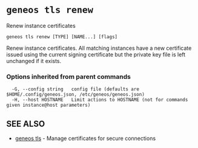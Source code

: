 # `geneos tls renew`

Renew instance certificates

```text
geneos tls renew [TYPE] [NAME...] [flags]
```

Renew instance certificates. All matching instances have a new
certificate issued using the current signing certificate but the
private key file is left unchanged if it exists.

### Options inherited from parent commands

```text
  -G, --config string   config file (defaults are $HOME/.config/geneos.json, /etc/geneos/geneos.json)
  -H, --host HOSTNAME   Limit actions to HOSTNAME (not for commands given instance@host parameters)
```

## SEE ALSO

* [geneos tls](geneos_tls.md)	 - Manage certificates for secure connections
